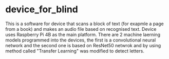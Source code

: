 # device_for_blind
This is a software for device that scans a block of text (for exapmle a page from a book) and makes an audio file based on recognised text. Device uses Raspberry Pi 4B as the main platform. There are 2 machine laerning models programmed into the devices, the first is a convolutional neural network and the second one is based on ResNet50 netwrok and by using method called "Transfer Learning" was modified to detect letters.
